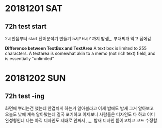 # 20181201 SAT
## 72h test start

2시반쯤부터 start 
단어분석기 만들기
5시? 6시? 까지 밤샘,,, 부대찌개 먹고 집에감

**Difference between TextBox and TextArea**
A text box is limited to 255 characters. A textarea is somewhat akin to a memo (not rich text) field, and is essentially "unlimited"
<br />


# 20181202 SUN
## 72h test -ing

화면에 뿌리는건 했는데 안겹치게 하는거 알아볼라고 어제 밤에도 밤새 그거 알아보고 오늘도 낮에 계속 알아봤는데 결국 포기하고 
이제보니 사람들은 디자인도 다 하고 이미 완성형인데 
나는 아직 디자인도 제대로 안짜서 ,,,,, 밤새 디자인 뜯어고치고 코드 수정함
